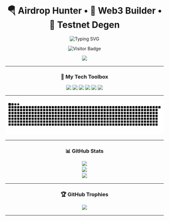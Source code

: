 <h1 align="center">🪂 Airdrop Hunter • 🧠 Web3 Builder • 🧪 Testnet Degen</h1>

<p align="center">
  <img src="https://readme-typing-svg.herokuapp.com?font=Fira+Code&duration=4000&pause=1000&color=00FFA3&center=true&vCenter=true&width=435&lines=Farming+airdrop+like+a+machine+%F0%9F%9A%97;zkSync+%E2%80%A2+Eigenlayer+%E2%80%A2+Celestia+%E2%80%A2+Mode+%E2%9C%85;Automating+chains+%E2%9A%99%EF%B8%8F;Always+early.+Always+on-chain." alt="Typing SVG" />
</p>

<p align="center">
  <img src="https://visitor-badge.laobi.icu/badge?page_id=awkenin.awkenin" alt="Visitor Badge" />
</p>

<p align="center">
  <img src="https://media.giphy.com/media/zOvBKUUEERdNm/giphy.gif" width="300" />
</p>

---

<h3 align="center">🧰 My Tech Toolbox</h3>

<p align="center">
  <img src="https://img.shields.io/badge/-JavaScript-black?style=flat-square&logo=javascript" />
  <img src="https://img.shields.io/badge/-Node.js-339933?style=flat-square&logo=node.js" />
  <img src="https://img.shields.io/badge/-Solidity-363636?style=flat-square&logo=solidity" />
  <img src="https://img.shields.io/badge/-Hardhat-F1C40F?style=flat-square&logo=ethereum" />
  <img src="https://img.shields.io/badge/-Python-3776AB?style=flat-square&logo=python" />
  <img src="https://img.shields.io/badge/-Git-F05032?style=flat-square&logo=git" />
</p>

---

<p align="center">
  <img src="https://github.com/Kazuha787/Kazuha787/blob/output/github-snake-dark.svg" alt="snake animation" />
</p>

---

<h3 align="center">📊 GitHub Stats</h3>

<p align="center">
  <img src="https://github-readme-stats.vercel.app/api?username=awkenin&show_icons=true&theme=tokyonight" />
  <br />
  <img src="https://github-readme-streak-stats.herokuapp.com/?user=awkenin&theme=tokyonight" />
  <br />
  <img src="https://github-readme-stats.vercel.app/api/top-langs/?username=awkenin&layout=compact&theme=tokyonight" />
</p>

---

<h3 align="center">🏆 GitHub Trophies</h3>

<p align="center">
  <img src="https://github-profile-trophy.vercel.app/?username=awkenin&theme=algolia&margin-w=8" />
</p>

---
